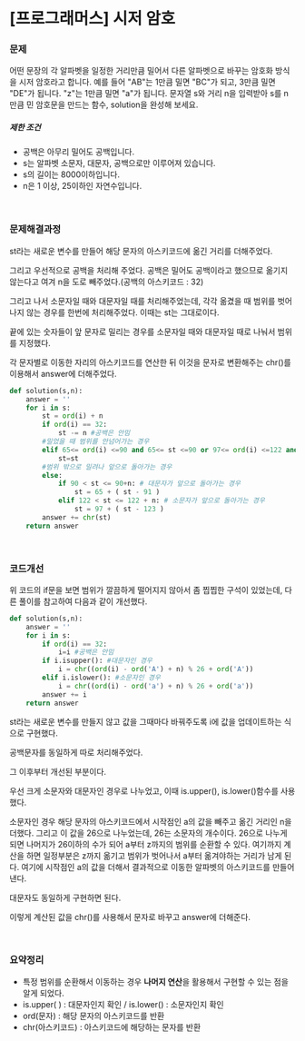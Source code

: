 # [프로그래머스] 시저 암호

### 문제

어떤 문장의 각 알파벳을 일정한 거리만큼 밀어서 다른 알파벳으로 바꾸는 암호화 방식을 시저 암호라고 합니다. 예를 들어 "AB"는 1만큼 밀면 "BC"가 되고, 3만큼 밀면 "DE"가 됩니다. "z"는 1만큼 밀면 "a"가 됩니다. 문자열 s와 거리 n을 입력받아 s를 n만큼 민 암호문을 만드는 함수, solution을 완성해 보세요.

##### 제한 조건

- 공백은 아무리 밀어도 공백입니다.
- s는 알파벳 소문자, 대문자, 공백으로만 이루어져 있습니다.
- s의 길이는 8000이하입니다.
- n은 1 이상, 25이하인 자연수입니다.

</br>

### 문제해결과정

st라는 새로운 변수를 만들어 해당 문자의 아스키코드에 옮긴 거리를 더해주었다.

그리고 우선적으로 공백을 처리해 주었다. 공백은 밀어도 공백이라고 했으므로 옮기지 않는다고 여겨 n을 도로 빼주었다.(공백의 아스키코드 : 32)

그리고 나서 소문자일 때와 대문자일 때를 처리해주었는데, 각각 옮겼을 때 범위를 벗어나지 않는 경우를 한번에 처리해주었다. 이때는 st는 그대로이다.

끝에 있는 숫자들이 앞 문자로 밀리는 경우를 소문자일 때와 대문자일 때로 나눠서 범위를 지정했다.

각 문자별로 이동한 자리의 아스키코드를 연산한 뒤 이것을 문자로 변환해주는 chr()를 이용해서 answer에 더해주었다.

```python
def solution(s,n):
    answer = ''
    for i in s:
        st = ord(i) + n
        if ord(i) == 32:
            st -= n #공백은 안밈
        #밀었을 때 범위를 안넘어가는 경우
        elif 65<= ord(i) <=90 and 65<= st <=90 or 97<= ord(i) <=122 and 97<= st <=122: 
            st=st
		#범위 밖으로 밀려나 앞으로 돌아가는 경우
        else:
            if 90 < st <= 90+n: # 대문자가 앞으로 돌아가는 경우
                st = 65 + ( st - 91 )
            elif 122 < st <= 122 + n: # 소문자가 앞으로 돌아가는 경우
                st = 97 + ( st - 123 )
        answer += chr(st)
    return answer
```

</br>

### 코드개선

위 코드의 if문을 보면 범위가 깔끔하게 떨어지지 않아서 좀 찝찝한 구석이 있었는데, 다른 풀이를 참고하여 다음과 같이 개선했다.

```python
def solution(s,n):
    answer = ''
    for i in s:
        if ord(i) == 32:
            i=i #공백은 안밈
        if i.isupper(): #대문자인 경우
            i = chr((ord(i) - ord('A') + n) % 26 + ord('A'))
        elif i.islower(): #소문자인 경우
            i = chr((ord(i) - ord('a') + n) % 26 + ord('a'))
        answer += i
    return answer
```

st라는 새로운 변수를 만들지 않고 값을 그때마다 바꿔주도록 i에 값을 업데이트하는 식으로 구현했다.

공백문자를 동일하게 따로 처리해주었다.

그 이후부터 개선된 부분이다.

우선 크게 소문자와 대문자인 경우로 나누었고, 이때 is.upper(), is.lower()함수를 사용했다.

소문자인 경우 해당 문자의 아스키코드에서 시작점인 a의 값을 빼주고 옮긴 거리인 n을 더했다. 그리고 이 값을 26으로 나누었는데, 26는 소문자의 개수이다. 26으로 나누게 되면 나머지가 26이하의 수가 되어 a부터 z까지의 범위를 순환할 수 있다. 여기까지 계산을 하면 일정부분은 z까지 옮기고 범위가 벗어나서  a부터 옮겨야하는 거리가 남게 된다. 여기에 시작점인 a의 값을 더해서 결과적으로 이동한 알파벳의 아스키코드를 만들어 낸다. 

대문자도 동일하게 구현하면 된다.

이렇게 계산된 값을 chr()를 사용해서 문자로 바꾸고 answer에 더해준다. 

</br>

### 요약정리

* 특정 범위를 순환해서 이동하는 경우 **나머지 연산**을 활용해서 구현할 수 있는 점을 알게 되었다.
* is.upper( ) : 대문자인지 확인 / is.lower() : 소문자인지 확인
* ord(문자) : 해당 문자의 아스키코드를 반환
* chr(아스키코드) : 아스키코드에 해당하는 문자를 반환 

